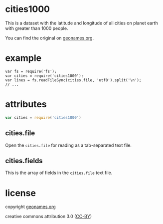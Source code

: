 # cities1000

This is a dataset with the latitude and longitude of all cities on planet earth
with greater than 1000 people.

You can find the original on
[geonames.org](http://download.geonames.org/export/dump/).

# example

```
var fs = require('fs');
var cities = require('cities1000');
var lines = fs.readFileSync(cities.file, 'utf8').split('\n');
// ...
```

# attributes

``` js
var cities = require('cities1000')
```

## cities.file

Open the `cities.file` for reading as a tab-separated text file.

## cities.fields

This is the array of fields in the `cities.file` text file.

# license

copyright [geonames.org](http://www.geonames.org/)

creative commons attribution 3.0
([CC-BY](http://creativecommons.org/licenses/by/3.0/))
